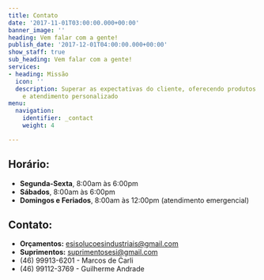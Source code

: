 ```yaml
---
title: Contato
date: '2017-11-01T03:00:00.000+00:00'
banner_image: ''
heading: Vem falar com a gente!
publish_date: '2017-12-01T04:00:00.000+00:00'
show_staff: true
sub_heading: Vem falar com a gente!
services:
- heading: Missão
  icon: ''
  description: Superar as expectativas do cliente, oferecendo produtos de qualidade
    e atendimento personalizado
menu:
  navigation:
    identifier: _contact
    weight: 4

---
```

## Horário:

* **Segunda-Sexta**, 8:00am às 6:00pm
* **Sábados**, 8:00am às 6:00pm
* **Domingos e Feriados**, 8:00am às 12:00pm (atendimento emergencial)

## Contato:

* **Orçamentos:**  esisolucoesindustriais@gmail.com
* **Suprimentos:** suprimentosesi@gmail.com
* (46) 99913-6201 - Marcos de Carli
* (46) 99112-3769 - Guilherme Andrade